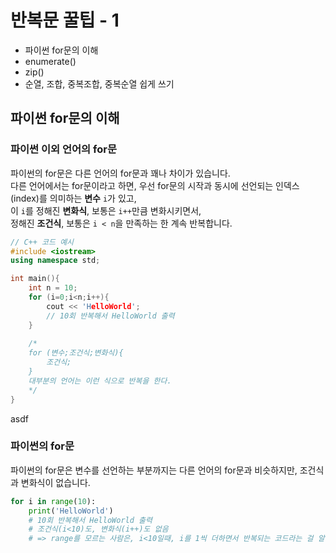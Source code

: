 # 반복문 꿀팁 - 1

* 파이썬 for문의 이해
* enumerate()
* zip()
* 순열, 조합, 중복조합, 중복순열 쉽게 쓰기


## 파이썬 for문의 이해

### 파이썬 이외 언어의 for문
파이썬의 for문은 다른 언어의 for문과 꽤나 차이가 있습니다.  
다른 언어에서는 for문이라고 하면, 우선 for문의 시작과 동시에 선언되는 인덱스(index)를 의미하는 **변수** `i`가 있고,  
이 `i`를 정해진 **변화식**, 보통은 `i++`만큼 변화시키면서,   
정해진 **조건식**, 보통은 `i < n`을 만족하는 한 계속 반복합니다.  
```c++
// C++ 코드 예시
#include <iostream>
using namespace std;

int main(){
    int n = 10;
    for (i=0;i<n;i++){
        cout << 'HelloWorld';
        // 10회 반복해서 HelloWorld 출력
    }
    
    /*
    for (변수;조건식;변화식){
        조건식;
    }
    대부분의 언어는 이런 식으로 반복을 한다.
    */
}
```
<span style="color=yellow">asdf</span>
### 파이썬의 for문

파이썬의 for문은 변수를 선언하는 부분까지는 다른 언어의 for문과 비슷하지만, 조건식과 변화식이 없습니다.  
```python
for i in range(10):
    print('HelloWorld')
    # 10회 반복해서 HelloWorld 출력
    # 조건식(i<10)도, 변화식(i++)도 없음
    # => range를 모르는 사람은, i<10일때, i를 1씩 더하면서 반복되는 코드라는 걸 알 수 없음
```
